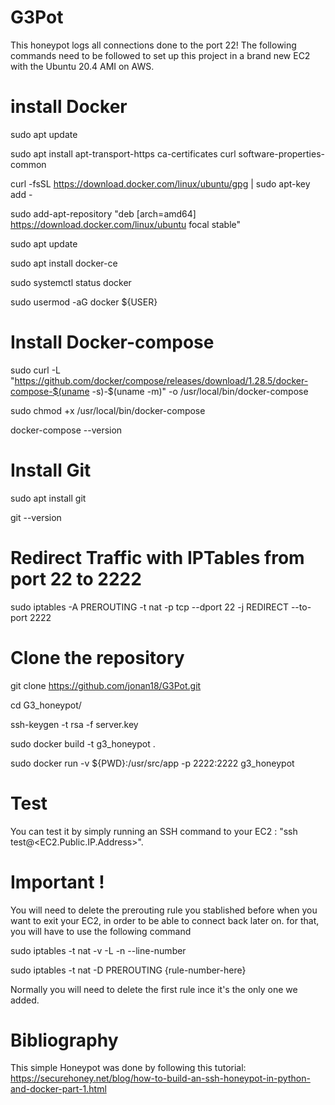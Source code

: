 # G3Pot

This honeypot logs all connections done to the port 22! 
The following commands need to be followed to set up this project in a brand new EC2 with the Ubuntu 20.4 AMI on AWS.

# install Docker

sudo apt update

sudo apt install apt-transport-https ca-certificates curl software-properties-common

curl -fsSL https://download.docker.com/linux/ubuntu/gpg | sudo apt-key add -

sudo add-apt-repository "deb [arch=amd64] https://download.docker.com/linux/ubuntu focal stable"

sudo apt update

sudo apt install docker-ce

sudo systemctl status docker

sudo usermod -aG docker ${USER}

# Install Docker-compose
sudo curl -L "https://github.com/docker/compose/releases/download/1.28.5/docker-compose-$(uname -s)-$(uname -m)" -o /usr/local/bin/docker-compose

sudo chmod +x /usr/local/bin/docker-compose

docker-compose --version

# Install Git
sudo apt install git

git --version

# Redirect Traffic with IPTables from port 22 to 2222

sudo iptables -A PREROUTING -t nat -p tcp --dport 22 -j REDIRECT --to-port 2222

# Clone the repository

git clone https://github.com/jonan18/G3Pot.git

cd G3_honeypot/

ssh-keygen -t rsa -f server.key

sudo docker build -t g3_honeypot .

sudo docker run -v ${PWD}:/usr/src/app -p 2222:2222 g3_honeypot

# Test
You can test it by simply running an SSH command to your EC2 : "ssh test@<EC2.Public.IP.Address>".

# Important !
You will need to delete the prerouting rule you stablished before when you want to exit your EC2, in order to be able to connect back later on. for that, you will have to use the following command

sudo iptables -t nat -v -L -n --line-number

sudo iptables -t nat -D PREROUTING {rule-number-here} 

Normally you will need to delete the first rule ince it's the only one we added.


# Bibliography
This simple Honeypot was done by following this tutorial: https://securehoney.net/blog/how-to-build-an-ssh-honeypot-in-python-and-docker-part-1.html
